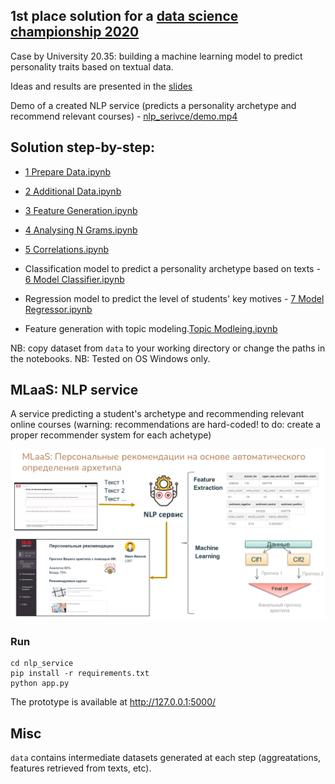 ## 1st place solution for a [data science championship 2020](https://online.innoagency.ru/datascience/)
Case by University 20.35: building a machine learning model to predict personality traits based on textual data.

Ideas and results are presented in the [slides](https://github.com/maya-ami/project2035/blob/master/%D0%9F%D1%80%D0%B5%D0%B7%D0%B5%D0%BD%D1%82%D0%B0%D1%86%D0%B8%D1%8F.pdf)

Demo of a created NLP service (predicts a personality archetype and recommend relevant courses) - [nlp_serivce/demo.mp4](https://github.com/maya-ami/project2035/blob/master/nlp_service/demo.mp4)


## Solution step-by-step:

- [1 Prepare Data.ipynb](https://github.com/maya-ami/project2035/blob/master/1_Prepare_Data.ipynb)

- [2 Additional Data.ipynb](https://github.com/maya-ami/project2035/blob/master/2_Additional_Data.ipynb)

- [3 Feature Generation.ipynb](https://github.com/maya-ami/project2035/blob/master/3_Feature_Generation.ipynb)

- [4 Analysing N Grams.ipynb](https://github.com/maya-ami/project2035/blob/master/4_Analysing_N_Grams.ipynb)

- [5 Correlations.ipynb](https://github.com/maya-ami/project2035/blob/master/5_Correlations.ipynb)

- Classification model to predict a personality archetype based on texts - [6 Model Classifier.ipynb](https://github.com/maya-ami/project2035/blob/master/6_Model_Classifier.ipynb)

- Regression model to predict the level of students' key motives - [7 Model Regressor.ipynb](https://github.com/maya-ami/project2035/blob/master/7_Model_Regressor.ipynb)

- Feature generation with topic modeling.[Topic Modleing.ipynb](https://github.com/maya-ami/project2035/blob/master/Topic_Modeling.ipynb)

NB: copy dataset from `data` to your working directory or change the paths in the notebooks.
NB: Tested on OS Windows only.

## MLaaS: NLP service

A service predicting a student's archetype and recommending relevant online courses (warning: recommendations are hard-coded! to do: create a proper recommender system for each achetype)

![](nlp_service/schema.PNG)

### Run

```
cd nlp_service
pip install -r requirements.txt
python app.py
```

The prototype is available at http://127.0.0.1:5000/


## Misc

`data` contains intermediate datasets generated at each step (aggreatations, features retrieved from texts, etc).

